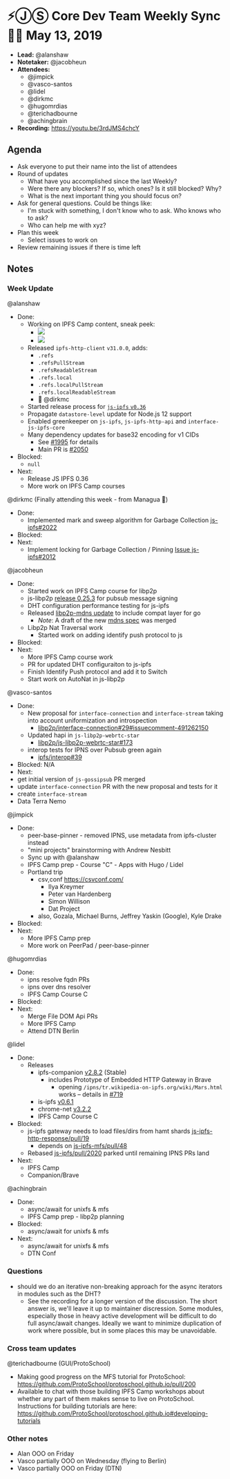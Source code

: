 # ⚡️ⒿⓈ Core Dev Team Weekly Sync 🙌🏽 May 13, 2019

- **Lead:** @alanshaw
- **Notetaker:** @jacobheun
- **Attendees:**
  - @jimpick
  - @vasco-santos
  - @lidel
  - @dirkmc
  - @hugomrdias
  - @terichadbourne
  - @achingbrain
- **Recording:** https://youtu.be/3rdJMS4chcY

## Agenda

- Ask everyone to put their name into the list of attendees
- Round of updates
  - What have you accomplished since the last Weekly?
  - Were there any blockers? If so, which ones? Is it still blocked? Why?
  - What is the next important thing you should focus on?
- Ask for general questions. Could be things like:
  - I'm stuck with something, I don't know who to ask. Who knows who to ask?
  - Who can help me with xyz?
- Plan this week
  - Select issues to work on
- Review remaining issues if there is time left

## Notes

### Week Update

@alanshaw
- Done:
    - Working on IPFS Camp content, sneak peek:
        - <img style="max-width:100%" src="https://user-images.githubusercontent.com/152863/57448181-aacca800-7250-11e9-8c88-77f9297c90b1.png">
        - <img style="max-width:100%" src="https://user-images.githubusercontent.com/152863/57448184-abfdd500-7250-11e9-8ada-d598d3091ce7.png">
    - Released `ipfs-http-client` `v31.0.0`, adds:
        - `.refs`
        - `.refsPullStream`
        - `.refsReadableStream`
        - `.refs.local`
        - `.refs.localPullStream`
        - `.refs.localReadableStream`
        - 👏 @dirkmc
    - Started release process for [`js-ipfs` `v0.36`](https://github.com/ipfs/js-ipfs/issues/2024)
    - Propagate `datastore-level` update for Node.js 12 support
    - Enabled greenkeeper on `js-ipfs`, `js-ipfs-http-api` and `interface-js-ipfs-core`
    - Many dependency updates for base32 encoding for v1 CIDs
        - See [#1995](https://github.com/ipfs/js-ipfs/issues/1995) for details
        - Main PR is [#2050](https://github.com/ipfs/js-ipfs/pull/2050)
- Blocked:
    - `null`
- Next:
    - Release JS IPFS 0.36
    - More work on IPFS Camp courses

@dirkmc (Finally attending this week - from Managua 🌴)
- Done:
  - Implemented mark and sweep algorithm for Garbage Collection [js-ipfs#2022](https://github.com/ipfs/js-ipfs/pull/2022)
- Blocked:
- Next:
  - Implement locking for Garbage Collection / Pinning [Issue js-ipfs#2012](https://github.com/ipfs/js-ipfs/issues/2012)

@jacobheun
- Done:
  - Started work on IPFS Camp course for libp2p
  - js-libp2p [release 0.25.3](https://github.com/libp2p/js-libp2p/releases/tag/v0.25.3) for pubsub message signing
  - DHT configuration performance testing for js-ipfs
  - Released [libp2p-mdns update](https://github.com/libp2p/js-libp2p-mdns/releases/tag/v0.12.3) to include compat layer for go
    - _Note_: A draft of the new [mdns spec](https://github.com/libp2p/specs/blob/master/discovery/mdns.md) was merged
  - Libp2p Nat Traversal work
    - Started work on adding identify push protocol to js
- Blocked:
- Next:
  - More IPFS Camp course work
  - PR for updated DHT configuraiton to js-ipfs
  - Finish Identify Push protocol and add it to Switch
  - Start work on AutoNat in js-libp2p

@vasco-santos
- Done:
  - New proposal for `interface-connection` and `interface-stream` taking into account uniformization and introspection
    - [libp2p/interface-connection#29#issuecomment-491262150](https://github.com/libp2p/interface-connection/pull/29#issuecomment-491262150)
  - Updated hapi in `js-libp2p-webrtc-star`
    - [libp2p/js-libp2p-webrtc-star#173](https://github.com/libp2p/js-libp2p-webrtc-star/pull/173)
  - interop tests for IPNS over Pubsub green again
    - [ipfs/interop#39](https://github.com/ipfs/interop/pull/39)
- Blocked: N/A
- Next:
 - get initial version of `js-gossipsub` PR merged 
 - update `interface-connection` PR with the new proposal and tests for it
 - create `interface-stream`
 - Data Terra Nemo

@jimpick
- Done:
   - peer-base-pinner - removed IPNS, use metadata from ipfs-cluster instead
   - "mini projects" brainstorming with Andrew Nesbitt
   - Sync up with @alanshaw
   - IPFS Camp prep - Course "C" - Apps with Hugo / Lidel
   - Portland trip
     - csv,conf https://csvconf.com/
       - Ilya Kreymer
       - Peter van Hardenberg
       - Simon Willison
       - Dat Project
     - also, Gozala, Michael Burns, Jeffrey Yaskin (Google), Kyle Drake
- Blocked:
- Next:
   - More IPFS Camp prep
   - More work on PeerPad / peer-base-pinner

@hugomrdias
- Done:
  - ipns resolve fqdn PRs
  - ipns over dns resolver
  - IPFS Camp Course C 
- Blocked:
- Next:
  - Merge File DOM Api PRs
  - More IPFS Camp 
  - Attend DTN Berlin

@lidel
- Done:
  - Releases
    - ipfs-companion [v2.8.2](https://github.com/ipfs-shipyard/ipfs-companion/releases/tag/v2.8.2)  (Stable)
      - includes Prototype of Embedded HTTP Gateway in Brave
        - opening `/ipns/tr.wikipedia-on-ipfs.org/wiki/Mars.html` works – details in [#719](https://github.com/ipfs-shipyard/ipfs-companion/pull/719) 
    - is-ipfs  [v0.6.1](https://github.com/ipfs/is-ipfs/releases/tag/v0.6.1)
    - chrome-net [v3.2.2](https://github.com/feross/chrome-net/pull/38)
    - IPFS Camp Course C
- Blocked:
  - js-ipfs gateway needs to load files/dirs from hamt shards  [js-ipfs-http-response/pull/19](https://github.com/ipfs/js-ipfs-http-response/pull/19)
      - depends on [js-ipfs-mfs/pull/48](https://github.com/ipfs/js-ipfs-mfs/pull/48)
  - Rebased [js-ipfs/pull/2020](https://github.com/ipfs/js-ipfs/pull/2020) parked until remaining  IPNS PRs land
- Next:
    - IPFS Camp
    - Companion/Brave

@achingbrain
- Done:
  - async/await for unixfs & mfs
  - IPFS Camp prep - libp2p planning
- Blocked:
  - async/await for unixfs & mfs
- Next:
  - async/await for unixfs & mfs
  - DTN Conf

### Questions

- should we do an iterative non-breaking approach for the async iterators in modules such as the DHT?
  - See the recording for a longer version of the discussion. The short answer is, we'll leave it up to maintainer discression. Some modules, especially those in heavy active development will be difficult to do full async/await changes. Ideally we want to minimize duplication of work where possible, but in some places this may be unavoidable. 

### Cross team updates

@terichadbourne (GUI/ProtoSchool)
- Making good progress on the MFS tutorial for ProtoSchool: https://github.com/ProtoSchool/protoschool.github.io/pull/200
- Available to chat with those building IPFS Camp workshops about whether any part of them makes sense to live on ProtoSchool. Instructions for building tutorials are here: https://github.com/ProtoSchool/protoschool.github.io#developing-tutorials


### Other notes

- Alan OOO on Friday
- Vasco partially OOO on Wednesday (flying to Berlin)
- Vasco partially OOO on Friday (DTN)

